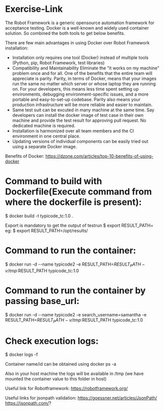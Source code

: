 # Exercise-Link

The Robot Framework is a generic opensource automation framework for acceptance testing. Docker is a well-known and widely used container solution. So combined the both tools to get below benefits.

There are few main advantages in using Docker over Robot Framework installation:

* Installation only requires one tool (Docker) instead of multiple tools (Python, pip, Robot Framework, test libraries)
* Compatibility and Maintainability
Eliminate the “it works on my machine” problem once and for all. One of the benefits that the entire team will appreciate is parity. Parity, in terms of Docker, means that your images run the same no matter which server or whose laptop they are running on. For your developers, this means less time spent setting up environments, debugging environment-specific issues, and a more portable and easy-to-set-up codebase. Parity also means your production infrastructure will be more reliable and easier to maintain.
* Same test suit can be excuted in many machine at the same time. Say developers can install the docker image of test case in their own machine and provide the test result for approving pull request. No dedicated machine is required.
* Installation is harmonized over all team members and the CI environment in one central place.
* Updating versions of individual components can be easily tried out using a separate Docker image.

Benefits of Docker:
https://dzone.com/articles/top-10-benefits-of-using-docker

Command to build with Dockerfile(Execute command from where the dockerfile is present):
=======================================================================================
$ docker build -t typicode_tc:1.0 .

Export is mandatory to get the output of testrun
$ export RESULT_PATH=<folder where test result is created >
eg:
  $ export RESULT_PATH=/opt/results/

Command to run the container:
=============================
$ docker run -d --name typicode2 -e RESULT_PATH=$RESULT_PATH -v /tmp:$RESULT_PATH typicode_tc:1.0

Command to run the container by passing base_url:
=================================================
$ docker run -d --name typicode2 -e search_username=samantha -e RESULT_PATH=$RESULT_PATH -v /tmp:$RESULT_PATH typicode_tc:1.0

Check execution logs:
=====================
$ docker logs -f <container name or id>

Container name/id can be obtained using docker ps -a

Also in your host machine the logs will be available in /tmp (we have mounted the container value to this folder in host)

Useful link for Robotframework:
https://robotframework.org/

Useful links for jsonpath validation:
https://goessner.net/articles/JsonPath/
https://jsonpath.com/?
